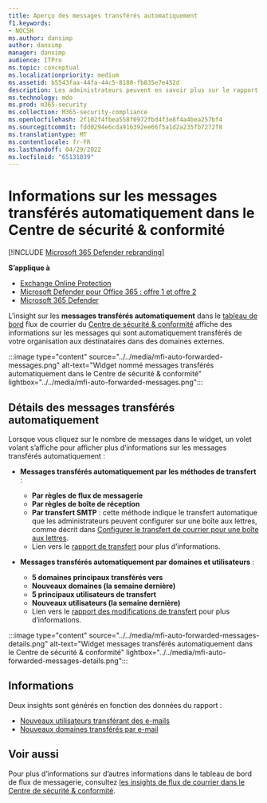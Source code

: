 ```yaml
---
title: Aperçu des messages transférés automatiquement
f1.keywords:
- NOCSH
ms.author: dansimp
author: dansimp
manager: dansimp
audience: ITPro
ms.topic: conceptual
ms.localizationpriority: medium
ms.assetid: b5543faa-44fa-44c5-8180-fb835e7e452d
description: Les administrateurs peuvent en savoir plus sur le rapport des messages transférés automatiquement dans le tableau de bord de flux de courrier du Centre de sécurité & conformité.
ms.technology: mdo
ms.prod: m365-security
ms.collection: M365-security-compliance
ms.openlocfilehash: 2f102f4fbea558f0972fbd4f3e8f4a4bea257bf4
ms.sourcegitcommit: fdd0294e6cda916392ee66f5a1d2a235fb7272f8
ms.translationtype: MT
ms.contentlocale: fr-FR
ms.lasthandoff: 04/29/2022
ms.locfileid: "65131039"
---
```

# <a name="auto-forwarded-messages-insight-in-the-security--compliance-center"></a>Informations sur les messages transférés automatiquement dans le Centre de sécurité & conformité

[!INCLUDE [Microsoft 365 Defender rebranding](../includes/microsoft-defender-for-office.md)]

**S’applique à**
- [Exchange Online Protection](exchange-online-protection-overview.md)
- [Microsoft Defender pour Office 365 : offre 1 et offre 2](defender-for-office-365.md)
- [Microsoft 365 Defender](../defender/microsoft-365-defender.md)

L’insight sur les **messages transférés automatiquement** dans le [tableau de bord](mail-flow-insights-v2.md) flux de courrier du [Centre de sécurité & conformité](https://protection.office.com) affiche des informations sur les messages qui sont automatiquement transférés de votre organisation aux destinataires dans des domaines externes.

:::image type="content" source="../../media/mfi-auto-forwarded-messages.png" alt-text="Widget nommé messages transférés automatiquement dans le Centre de sécurité & conformité" lightbox="../../media/mfi-auto-forwarded-messages.png":::

## <a name="auto-forwarded-messages-details"></a>Détails des messages transférés automatiquement

Lorsque vous cliquez sur le nombre de messages dans le widget, un volet volant s’affiche pour afficher plus d’informations sur les messages transférés automatiquement :

- **Messages transférés automatiquement par les méthodes de transfert** :

  - **Par règles de flux de messagerie**
  - **Par règles de boîte de réception**
  - **Par transfert SMTP** : cette méthode indique le transfert automatique que les administrateurs peuvent configurer sur une boîte aux lettres, comme décrit dans [Configurer le transfert de courrier pour une boîte aux lettres](/Exchange/recipients-in-exchange-online/manage-user-mailboxes/configure-email-forwarding).
  - Lien vers le [rapport de transfert](view-mail-flow-reports.md#forwarding-report) pour plus d’informations.

- **Messages transférés automatiquement par domaines et utilisateurs** :

  - **5 domaines principaux transférés vers**
  - **Nouveaux domaines (la semaine dernière)**
  - **5 principaux utilisateurs de transfert**
  - **Nouveaux utilisateurs (la semaine dernière)**
  - Lien vers le [rapport des modifications de transfert](mfi-new-users-forwarding-email.md#forwarding-modifications-report) pour plus d’informations.

:::image type="content" source="../../media/mfi-auto-forwarded-messages-details.png" alt-text="Widget messages transférés automatiquement dans le Centre de sécurité & conformité" lightbox="../../media/mfi-auto-forwarded-messages-details.png":::

## <a name="insights"></a>Informations

Deux insights sont générés en fonction des données du rapport :

- [Nouveaux utilisateurs transférant des e-mails](mfi-new-users-forwarding-email.md)
- [Nouveaux domaines transférés par e-mail](mfi-new-domains-being-forwarded-email.md)

## <a name="see-also"></a>Voir aussi

Pour plus d’informations sur d’autres informations dans le tableau de bord de flux de messagerie, consultez [les insights de flux de courrier dans le Centre de sécurité & conformité](mail-flow-insights-v2.md).
